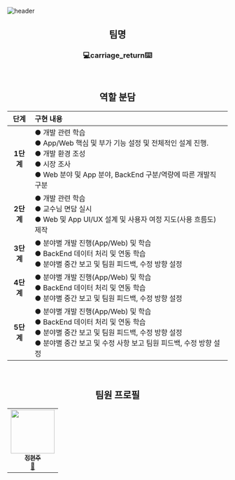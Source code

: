 ![header](https://capsule-render.vercel.app/api?type=rounded&color=0:DC143C,100:006400&height=200&section=header&text=Snake&fontSize=65&fontColor=ffffff&desc=2024-1%20cpp%20carriage_return&descAlignY=80)
<br>

<div align=center>
  
## 팀명
### 💻carriage_return⌨️

<br>
<div align=center>

## 역할 분담
|단계|구현 내용|
|:---:|:---|
|**1단계**|● 개발 관련 학습<br>● App/Web 핵심 및 부가 기능 설정 및 전체적인 설계 진행.<br>● 개발 환경 조성<br>● 시장 조사<br>● Web 분야 및 App 분야, BackEnd 구분/역량에 따른 개발직 구분|
|**2단계**|● 개발 관련 학습<br>● 교수님 면담 실시<br>● Web 및 App UI/UX 설계 및 사용자 여정 지도(사용 흐름도) 제작|
|**3단계**|● 분야별 개발 진행(App/Web) 및 학습<br>● BackEnd 데이터 처리 및 연동 학습<br>● 분야별 중간 보고 및 팀원 피드백, 수정 방향 설정|
|**4단계**|● 분야별 개발 진행(App/Web) 및 학습<br>● BackEnd 데이터 처리 및 연동 학습<br>● 분야별 중간 보고 및 팀원 피드백, 수정 방향 설정|
|**5단계**|● 분야별 개발 진행(App/Web) 및 학습<br>● BackEnd 데이터 처리 및 연동 학습<br>● 분야별 중간 보고 및 팀원 피드백, 수정 방향 설정<br>● 분야별 중간 보고 및 수정 사항 보고 팀원 피드백, 수정 방향 설정|

<br>
<div align=center>
  
## 팀원 프로필
<table>
<td align="center"><a href="https://github.com/jhj04"><img src="https://github.com/jhj04/2023-2_study_flutting_masters/assets/129846546/0dcb2d38-8530-45c8-99e5-c6f39aad0c9c" width="100px;" alt=""/><br /><sub><b>정현주</b></sub></a><br /><a href="https://github.com/jhj04" title="Code">🌉</a></td>
